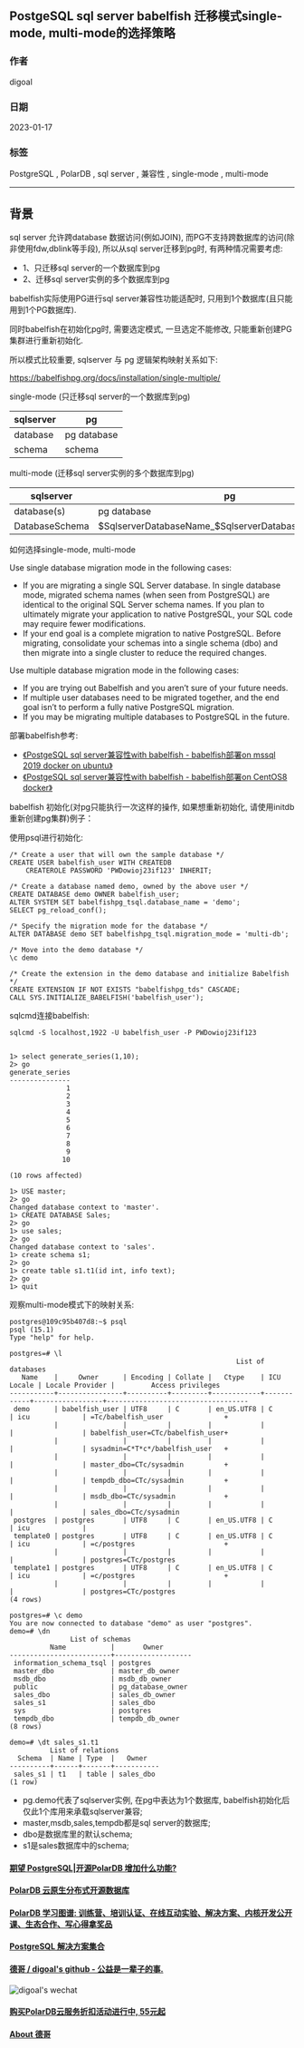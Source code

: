 ## PostgeSQL sql server babelfish 迁移模式single-mode, multi-mode的选择策略      
          
### 作者          
digoal          
          
### 日期          
2023-01-17          
          
### 标签          
PostgreSQL , PolarDB , sql server , 兼容性 , single-mode , multi-mode     
          
----          
          
## 背景          
sql server 允许跨database 数据访问(例如JOIN), 而PG不支持跨数据库的访问(除非使用fdw,dblink等手段), 所以从sql server迁移到pg时, 有两种情况需要考虑:    
- 1、只迁移sql server的一个数据库到pg    
- 2、迁移sql server实例的多个数据库到pg    
    
babelfish实际使用PG进行sql server兼容性功能适配时, 只用到1个数据库(且只能用到1个PG数据库).     
    
同时babelfish在初始化pg时, 需要选定模式, 一旦选定不能修改, 只能重新创建PG集群进行重新初始化.     
    
所以模式比较重要, sqlserver 与 pg 逻辑架构映射关系如下:    
    
https://babelfishpg.org/docs/installation/single-multiple/    
    
single-mode (只迁移sql server的一个数据库到pg)    
    
sqlserver | pg    
---|---    
database | pg database    
schema | schema    
    
    
multi-mode (迁移sql server实例的多个数据库到pg)    
       
sqlserver | pg    
---|---    
database(s) | pg database    
DatabaseSchema | $SqlserverDatabaseName_$SqlserverDatabaseSchemaName    
    
如何选择single-mode, multi-mode    
    
Use single database migration mode in the following cases:    
- If you are migrating a single SQL Server database. In single database mode, migrated schema names (when seen from PostgreSQL) are identical to the original SQL Server schema names. If you plan to ultimately migrate your application to native PostgreSQL, your SQL code may require fewer modifications.    
- If your end goal is a complete migration to native PostgreSQL. Before migrating, consolidate your schemas into a single schema (dbo) and then migrate into a single cluster to reduce the required changes.    
    
Use multiple database migration mode in the following cases:    
- If you are trying out Babelfish and you aren’t sure of your future needs.    
- If multiple user databases need to be migrated together, and the end goal isn’t to perform a fully native PostgreSQL migration.    
- If you may be migrating multiple databases to PostgreSQL in the future.    
    
部署babelfish参考:    
- [《PostgeSQL sql server兼容性with babelfish - babelfish部署on mssql 2019 docker on ubuntu》](../202301/20230117_01.md)      
- [《PostgeSQL sql server兼容性with babelfish - babelfish部署on CentOS8 docker》](../202301/20230116_01.md)      
    
babelfish 初始化(对pg只能执行一次这样的操作, 如果想重新初始化, 请使用initdb重新创建pg集群)例子：      
    
使用psql进行初始化:    
    
```    
/* Create a user that will own the sample database */    
CREATE USER babelfish_user WITH CREATEDB     
	CREATEROLE PASSWORD 'PWDowioj23if123' INHERIT;    
    
/* Create a database named demo, owned by the above user */    
CREATE DATABASE demo OWNER babelfish_user;    
ALTER SYSTEM SET babelfishpg_tsql.database_name = 'demo';    
SELECT pg_reload_conf();    
    
/* Specify the migration mode for the database */    
ALTER DATABASE demo SET babelfishpg_tsql.migration_mode = 'multi-db';    
    
/* Move into the demo database */    
\c demo    
    
/* Create the extension in the demo database and initialize Babelfish */    
CREATE EXTENSION IF NOT EXISTS "babelfishpg_tds" CASCADE;    
CALL SYS.INITIALIZE_BABELFISH('babelfish_user');    
```    
    
sqlcmd连接babelfish:     
    
```    
sqlcmd -S localhost,1922 -U babelfish_user -P PWDowioj23if123    
    
    
1> select generate_series(1,10);    
2> go    
generate_series    
---------------    
              1    
              2    
              3    
              4    
              5    
              6    
              7    
              8    
              9    
             10    
    
(10 rows affected)    
    
1> USE master;      
2> go    
Changed database context to 'master'.    
1> CREATE DATABASE Sales;    
2> go    
1> use sales;    
2> go    
Changed database context to 'sales'.    
1> create schema s1;    
2> go    
1> create table s1.t1(id int, info text);    
2> go    
1> quit    
```    
    
观察multi-mode模式下的映射关系:     
    
```    
postgres@109c95b407d8:~$ psql    
psql (15.1)    
Type "help" for help.    
    
postgres=# \l        
                                                        List of databases    
   Name    |     Owner      | Encoding | Collate |   Ctype    | ICU Locale | Locale Provider |         Access privileges             
-----------+----------------+----------+---------+------------+------------+-----------------+-----------------------------------    
 demo      | babelfish_user | UTF8     | C       | en_US.UTF8 | C          | icu             | =Tc/babelfish_user               +    
           |                |          |         |            |            |                 | babelfish_user=CTc/babelfish_user+    
           |                |          |         |            |            |                 | sysadmin=C*T*c*/babelfish_user   +    
           |                |          |         |            |            |                 | master_dbo=CTc/sysadmin          +    
           |                |          |         |            |            |                 | tempdb_dbo=CTc/sysadmin          +    
           |                |          |         |            |            |                 | msdb_dbo=CTc/sysadmin            +    
           |                |          |         |            |            |                 | sales_dbo=CTc/sysadmin    
 postgres  | postgres       | UTF8     | C       | en_US.UTF8 | C          | icu             |     
 template0 | postgres       | UTF8     | C       | en_US.UTF8 | C          | icu             | =c/postgres                      +    
           |                |          |         |            |            |                 | postgres=CTc/postgres    
 template1 | postgres       | UTF8     | C       | en_US.UTF8 | C          | icu             | =c/postgres                      +    
           |                |          |         |            |            |                 | postgres=CTc/postgres    
(4 rows)    
    
postgres=# \c demo    
You are now connected to database "demo" as user "postgres".    
demo=# \dn    
               List of schemas    
          Name           |       Owner           
-------------------------+-------------------    
 information_schema_tsql | postgres    
 master_dbo              | master_db_owner    
 msdb_dbo                | msdb_db_owner    
 public                  | pg_database_owner    
 sales_dbo               | sales_db_owner    
 sales_s1                | sales_dbo    
 sys                     | postgres    
 tempdb_dbo              | tempdb_db_owner    
(8 rows)    
    
demo=# \dt sales_s1.t1    
          List of relations    
  Schema  | Name | Type  |   Owner       
----------+------+-------+-----------    
 sales_s1 | t1   | table | sales_dbo    
(1 row)    
```    
      
- pg.demo代表了sqlserver实例, 在pg中表达为1个数据库, babelfish初始化后仅此1个库用来承载sqlserver兼容;  
- master,msdb,sales,tempdb都是sql server的数据库;    
- dbo是数据库里的默认schema;    
- s1是sales数据库中的schema;    
    
  
#### [期望 PostgreSQL|开源PolarDB 增加什么功能?](https://github.com/digoal/blog/issues/76 "269ac3d1c492e938c0191101c7238216")
  
  
#### [PolarDB 云原生分布式开源数据库](https://github.com/ApsaraDB "57258f76c37864c6e6d23383d05714ea")
  
  
#### [PolarDB 学习图谱: 训练营、培训认证、在线互动实验、解决方案、内核开发公开课、生态合作、写心得拿奖品](https://www.aliyun.com/database/openpolardb/activity "8642f60e04ed0c814bf9cb9677976bd4")
  
  
#### [PostgreSQL 解决方案集合](../201706/20170601_02.md "40cff096e9ed7122c512b35d8561d9c8")
  
  
#### [德哥 / digoal's github - 公益是一辈子的事.](https://github.com/digoal/blog/blob/master/README.md "22709685feb7cab07d30f30387f0a9ae")
  
  
![digoal's wechat](../pic/digoal_weixin.jpg "f7ad92eeba24523fd47a6e1a0e691b59")
  
  
#### [购买PolarDB云服务折扣活动进行中, 55元起](https://www.aliyun.com/activity/new/polardb-yunparter?userCode=bsb3t4al "e0495c413bedacabb75ff1e880be465a")
  
  
#### [About 德哥](https://github.com/digoal/blog/blob/master/me/readme.md "a37735981e7704886ffd590565582dd0")
  
